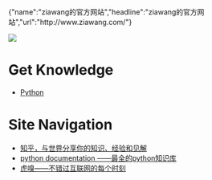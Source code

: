 
<title>ziawang 的官方网站</title>
{"name":"ziawang的官方网站","headline":"ziawang的官方网站","url":"http://www.ziawang.com/"}</script>

![](https://github.com/ZiaWang/ziawang.github.com/blob/master/picture/logo.jpg?raw=true)

# Get Knowledge
- [Python ](python/index.md) 

# Site Navigation
- [知乎，与世界分享你的知识、经验和见解](www.zhihu.com)
- [python documentation ——最全的python知识库](https://docs.python.org/3/index.html)
- [虎嗅——不错过互联网的每个时刻](https://www.huxiu.com/)


